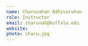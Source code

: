 ```yaml
---
name: Charuvahan Adhivarahan
role: Instructor
email: charuvah@buffalo.edu
website:
photo: charu.jpg
---
```


<!-- [Schedule an appointment](#){: .btn .btn-outline } -->
